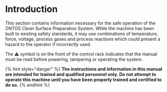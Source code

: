 # Introduction

This section contains information necessary for the safe operation of the ONTOS _Clean_ Surface Preparation System. While the machine has been built to existing safety standards, it may use combinations of temperature, force, voltage, process gases and process reactions which could present a hazard to the operator if incorrectly used.

The :warning: symbol is on the front of the control rack indicates that the manual must be read before powering, tampering or operating the system.&#x20;

{% hint style="danger" %}
**The instructions and information in this manual are intended for trained and qualified personnel only. Do not attempt to operate this machine until you have been properly trained and certified to do so.**
{% endhint %}
